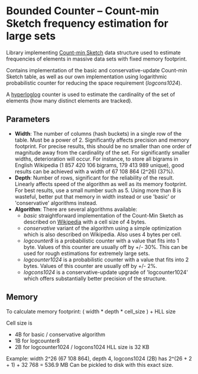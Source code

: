 Bounded Counter – Count-min Sketch frequency estimation for large sets
======================================================================

Library implementing [Count-min Sketch](https://en.wikipedia.org/wiki/Count%E2%80%93min_sketch)
data structure used to estimate frequencies of elements in massive data sets with fixed memory footprint.

Contains implementation of the basic and conservative-update Count-min Sketch table, as well as our own implementation
using logarithmic probabilistic counter for reducing the space requirement (*logcons1024*).

A [hyperloglog](https://github.com/ascv/HyperLogLog) counter is used to estimate the cardinality of the set of elements (how many distinct elements are tracked).

Parameters
----------

-   **Width**: The number of columns (hash buckets) in a single row of the table. Must be a power of 2.
    Significantly affects precision and memory footprint. For precise results, this should be no smaller than one
    order of magnitude away from the cardinality of the set.
    For significantly smaller widths, deterioration will occur.
    For instance, to store all bigrams in English Wikipedia (1 857 420 106 bigrams, 179 413 989 unique),
    good results can be achieved with a width of 67 108 864 (2^26) (37%).
-   **Depth**: Number of rows, significant for the reliability of the result. Linearly affects speed of the
    algorithm as well as its memory footprint. For best results, use a small number such as 5.
    Using more than 8 is wasteful, better put that memory
    in width instead or use 'basic' or 'conservative' algorithms instead.
-   **Algorithm**: There are several algorithms available:
    -   *basic* straightforward implementation of the Count-Min Sketch as described on
        [Wikipedia](https://en.wikipedia.org/wiki/Count%E2%80%93min_sketch) with a cell size of 4 bytes.
    -   *conservative* variant of the algorithm using a simple optimization which is also described on Wikipedia. Also
        uses 4 bytes per cell.
    -   *logcounter8* is a probabilistic counter with a value that fits into 1 byte. Values of this counter are usually
        off by +/- 30%. This can be used for rough estimations for extremely large sets.
    -   *logcounter1024* is a probabilistic counter with a value that fits into 2 bytes. Values of this counter are usually
        off by +/- 2%.
    -   *logcons1024* is a conservative-update upgrade of 'logcounter1024' which offers substantially better precision of
        the structure.

Memory
------
To calculate memory footprint:
    ( width * depth * cell_size ) + HLL size

Cell size is
   - 4B for basic / conservative algorithm
   - 1B for logcounter8
   - 2B for logcounter1024 / logcons1024
HLL size is 32 KB

Example:
    width 2^26 (67 108 864), depth 4, logcons1024 (2B) has 2^(26 + 2 + 1) + 32 768 = 536.9 MB
    Can be pickled to disk with this exact size.